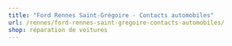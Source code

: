 ```yaml
---
title: "Ford Rennes Saint-Grégoire - Contacts automobiles"
url: /rennes/ford-rennes-saint-gregoire-contacts-automobiles/
shop: réparation de voitures
---
```

